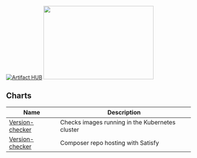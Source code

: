 [![Artifact HUB](https://img.shields.io/endpoint?url=https://artifacthub.io/badge/repository/ymrs)](https://artifacthub.io/packages/search?repo=ymrs)
<img src="https://helm.sh/img/helm.svg" width=300 height=200>

## Charts

| Name                                                      | Description                                                                                                                  |
|-----------------------------------------------------------|------------------------------------------------------------------------------------------------------------------------------|
| [Version-checker](charts/version-checker) | Checks images running in the Kubernetes cluster |
| [Version-checker](charts/satisfy) | Composer repo hosting with Satisfy |                                                                                      